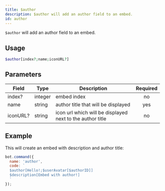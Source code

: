```yaml
---
title: $author 
description: $author will add an author field to an embed.
id: author
---
```


`$author` will add an author field to an embed.

## Usage

```php
$author[index?;name;iconURL?]
```

## Parameters 


| Field    | Type    | Description                                               | Required |
| -------- | ------- | --------------------------------------------------------- |:--------:|
| index?   | integer | embed index                                               |    no    |
| name     | string  | author title that will be displayed                       |    yes   |
| iconURL? | string  | icon url which will be displayed next to the author title |    no    |


## Example

This will create an embed with description and author title:

```javascript
bot.command({
  name: 'author',
  code: `
  $author[Hello!;$userAvatar[$authorID]]
  $description[Embed with author!]
  `
});
```
